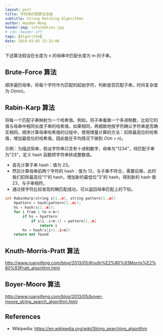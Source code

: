 ```yaml
---
layout: post
title: 字符串匹配算法总结
subtitle: String Matching Algorithms
author: Hayden Wang
header-img: information.jpg
# cdn: header-off
tags: [Algorithm]
date: 2018-03-05 15:23:08
---
```


下述算法假设在长度为 n 的母串中匹配长度为 m 的子串。

## Brute-Force 算法

顺序遍历母串，将每个字符作为匹配的起始字符，判断是否匹配子串。时间复杂度为 $O(mn)$。



## Rabin-Karp 算法

将每一个匹配子串映射为一个哈希值。例如，将子串看做一个多进制数，比较它的值与母串中相同长度子串的哈希值，如果相同，再细致地按字符确认字符串是否确实相同。顺序计算母串哈希值的过程中，使用增量计算的方法：扣除最高位的哈希值，增加最低位的哈希值。因此能在平均情况下做到 $O(m+n)$。

示例：为描述简单，假设字符串只含有十进制数字，母串为"1234"，待匹配子串 为"23"，定义 hash 函数把字符串转成整数值。
- 首先计算子串 hash：值为 23。
- 然后计算母串前两个字符的 hash：值为 12，与子串不符合，需要后移。此时我们扣除最高位"1"的 hash，增加新的最低位"3"的 hash，得到新的 hash 值 23，与子串相符。
- 通过按字符比较发现的确匹配成功，可以返回母串匹配上的下标。

```cpp
int RabinKarp(string s[1..n], string pattern[1..m])
    hpattern = hash(pattern[1..m]);
    hs = hash(s[1..m]);
    for i from 1 to n-m+1
        if hs = hpattern
            if s[i..i+m-1] = pattern[1..m]
                return i
        hs = hash(s[i+1..i+m])
    return not found
```


## Knuth-Morris-Pratt 算法

http://www.ruanyifeng.com/blog/2013/05/Knuth%E2%80%93Morris%E2%80%93Pratt_algorithm.html


## Boyer-Moore 算法

http://www.ruanyifeng.com/blog/2013/05/boyer-moore_string_search_algorithm.html


## References
- Wikipedia: https://en.wikipedia.org/wiki/String_searching_algorithm